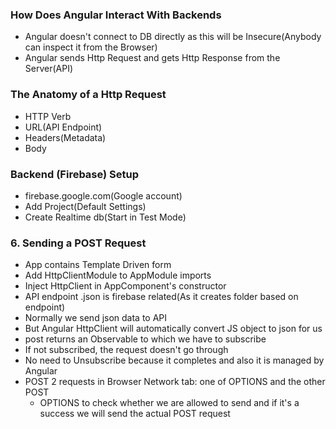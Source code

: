 ### How Does Angular Interact With Backends

* Angular doesn't connect to DB directly as this will be Insecure(Anybody can inspect it from the Browser)
* Angular sends Http Request and gets Http Response from the Server(API)

### The Anatomy of a Http Request

* HTTP Verb
* URL(API Endpoint)
* Headers(Metadata)
* Body

### Backend (Firebase) Setup

* firebase.google.com(Google account)
* Add Project(Default Settings)
* Create Realtime db(Start in Test Mode)

### 6. Sending a POST Request

* App contains Template Driven form
* Add HttpClientModule to AppModule imports
* Inject HttpClient in AppComponent's constructor
* API endpoint .json is firebase related(As it creates folder based on endpoint)
* Normally we send json data to API
* But Angular HttpClient will automatically convert JS object to json for us
* post returns an Observable to which we have to subscribe
* If not subscribed, the request doesn't go through
* No need to Unsubscribe because it completes and also it is managed by Angular
* POST 2 requests in Browser Network tab: one of OPTIONS and the other POST
  * OPTIONS to check whether we are allowed to send and if it's a success we will send the actual POST request